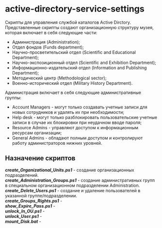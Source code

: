 # active-directory-service-settings
Скрипты для управления службой каталогов Active Dirctory.<br/>
Представленные скрипты создают организационную структуру музея, которая включает в себя следующие части:
*	Администрация (Administration);
*	Отдел фондов (Funds department);
*	Научно-просветительский отдел (Scientific and Educational Department);
*	Научно-экспозиционный отдел (Scientific and Exhibition Department);
*	Информационно-издательский отдел (Information and Publishing Department);
*	Методический центр (Methodological sector);
*	Военно-исторический отдел (Military History Department).


Администрация включает в себя следующие административные группы:
* Account Managers - могут только создавать учетные записи для новых сотрудников и удалять их при необходимости;
* Help desk - могут только разблокировать пользовательские учетные записи в случае их блокировки при неудачном вводе пароля;
* Resource Admins - управляют доступом к информационным ресурсам организации;
* General Admins - обладают полным доступом и контролируют работу администраторов нижних уровней.

## Назначение скриптов
***create_Organizational_Units.ps1*** - создание организационных подразделений.<br/>
***create_Administration_Groups.ps1*** - создание административных групп в специальном организационном подразделении Administration.<br/>
***create_Delete_Users.ps1*** - создание и удаление пользователей в указанной группе/подразделении.<br/>
***create_Groups_Rights.ps1*** - <br/>
***show_Expire_Pass.ps1*** - <br/>
***unlock_In_OU.ps1*** - <br/>
***unlock_User.ps1*** - <br/>
***mount_Disk.bat*** - <br/>
